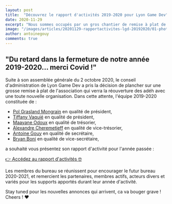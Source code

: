 ```yaml
---
layout: post
title:  "Découvrez le rapport d'activités 2019-2020 pour Lyon Game Dev"
date: 2020-11-29
excerpt: "Nous sommes occupés par un gros chantier de remise à plat de l'association qui nous mets en retard sur la relance des adhésions, en attendant tout cela, voici notre rapport d'activités 2019-2020..."
image: "/images/articles/20201129-rapportactivites-lgd-20192020/01-photorapportactivites1920.jpg"
author: antoinegouy
comments: true
---
```


## "Du retard dans la fermeture de notre année 2019-2020... merci Covid !"

Suite à son assemblée générale du 2 octobre 2020, le conseil d'administration de Lyon Game Dev a pris la décision de plancher sur une grosse remise à plat de l'association qui verra la réouverture des adéh avec une toute nouvelle organisation.
Dans cette attente, l'équipe 2019-2020 constituée de :
- [Pol Grasland Mongrain]({{site.data.linkedin.polgraslandmongrain}}) en qualité de président,
- [Tiffany Vaquié]({{site.data.linkedin.tiffanyvaquie}}) en qualité de président,
- [Maayane Odoux]({{site.data.linkedin.maayaneodoux}}) en qualité de trésorier,
- [Alexandre Cheremetieff]({{site.data.linkedin.alexandrecheremetieff}}) en qualité de vice-trésorier,
- [Antoine Gouy]({{site.data.linkedin.antoinegouy}}) en qualité de secrétaire,
- [Bryan Boni]({{site.data.linkedin.bryanboni}}) en qualité de vice-secrétaire,

a souhaité vous présentez son rapport d'activité pour l'année passée :

[👉 Accédez au rapport d'activités 🤓]({{site.data.docs.docs1920.rapportactivites1920}})

Les membres du bureau se réunissent pour encourager le futur bureau 2020-2021, et remercient les partenaires, membres actifs, acteurs divers et variés pour les supports apportés durant leur année d'activité.

Stay tuned pour les nouvelles annonces qui arrivent, ca va bouger grave !
Cheers ! ❤️

